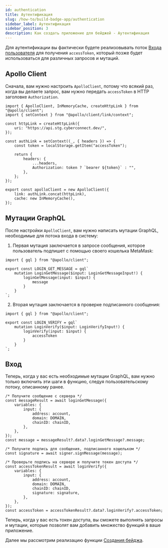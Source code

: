 ```yaml
---
id: authentication
title: Аутентификация
slug: /how-to/build-badge-app/authentication
sidebar_label: Аутентификация
sidebar_position: 3
description: Как создать приложение для бейджей - Аутентификация
---
```


Для аутентификации вы фактически будете реализовывать поток [Входа пользователя](/guides/authentication/user-login) для получения `accessToken`, который позже будет использоваться для различных запросов и мутаций.

## Apollo Client

Сначала, вам нужно настроить `ApolloClient`, потому что всякий раз, когда вы делаете запрос, вам нужно передать `accessToken` в HTTP заголовке `Authorization`.

```tsx title="apollo/index.tsx"
import { ApolloClient, InMemoryCache, createHttpLink } from "@apollo/client";
import { setContext } from "@apollo/client/link/context";

const httpLink = createHttpLink({
    uri: "https://api.stg.cyberconnect.dev/",
});

const authLink = setContext((_, { headers }) => {
    const token = localStorage.getItem("accessToken");

    return {
        headers: {
            ...headers,
            Authorization: token ? `bearer ${token}` : "",
        },
    };
});

export const apolloClient = new ApolloClient({
    link: authLink.concat(httpLink),
    cache: new InMemoryCache(),
});
```

## Мутации GraphQL

После настройки `ApolloClient`, вам нужно написать мутации GraphQL, необходимые для потока входа в систему:

1. Первая мутация заключается в запросе сообщения, которое пользователь подпишет с помощью своего кошелька MetaMask:

```tsx title="graphql/LoginGetMessage.ts"
import { gql } from "@apollo/client";

export const LOGIN_GET_MESSAGE = gql`
    mutation LoginGetMessage($input: LoginGetMessageInput!) {
        loginGetMessage(input: $input) {
            message
        }
    }
`;
```

2. Вторая мутация заключается в проверке подписанного сообщения:

```tsx title="graphql/LoginVerify.ts"
import { gql } from "@apollo/client";

export const LOGIN_VERIFY = gql`
    mutation LoginVerify($input: LoginVerifyInput!) {
        loginVerify(input: $input) {
            accessToken
        }
    }
`;
```

## Вход

Теперь, когда у вас есть необходимые мутации GraphQL, вам нужно только включить эти шаги в функцию, следуя пользовательскому потоку, описанному ранее.

```tsx title="components/SigninBtn.tsx"
/* Получите сообщение с сервера */
const messageResult = await loginGetMessage({
    variables: {
        input: {
            address: account,
            domain: DOMAIN,
            chainID: chainID,
        },
    },
});
const message = messageResult?.data?.loginGetMessage?.message;

/* Получите подпись для сообщения, подписанного кошельком */
const signature = await signer.signMessage(message);

/* Проверьте подпись на сервере и получите токен доступа */
const accessTokenResult = await loginVerify({
    variables: {
        input: {
            address: account,
            domain: DOMAIN,
            chainID: chainID,
            signature: signature,
        },
    },
});
const accessToken = accessTokenResult?.data?.loginVerify?.accessToken;
```

Теперь, когда у вас есть токен доступа, вы сможете выполнять запросы и мутации, которые позволят вам добавить множество функций в ваше приложение.

Далее мы рассмотрим реализацию функции [Создания бейджа](/how-to/build-badge-app/create-a-badge).